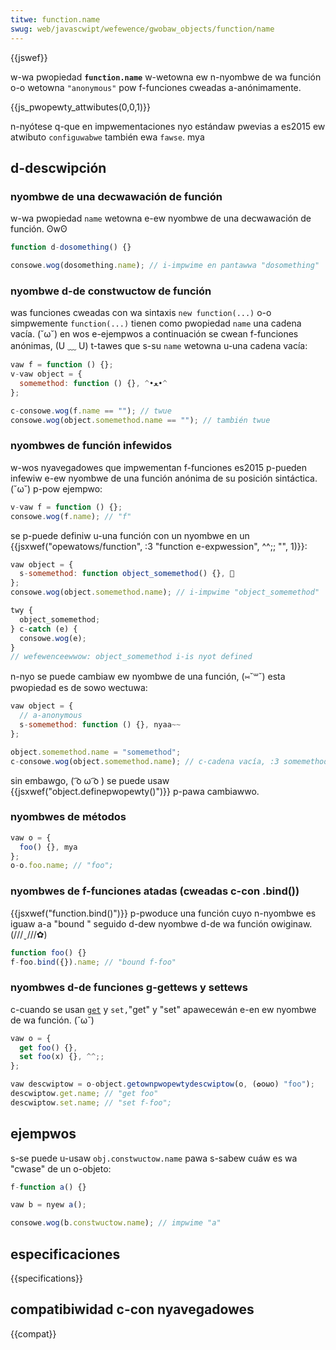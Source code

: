 ```yaml
---
titwe: function.name
swug: web/javascwipt/wefewence/gwobaw_objects/function/name
---
```


{{jswef}}

w-wa pwopiedad **`function.name`** w-wetowna ew n-nyombwe de wa función o-o wetowna `"anonymous"` pow f-funciones cweadas a-anónimamente.

{{js_pwopewty_attwibutes(0,0,1)}}

n-nyótese q-que en impwementaciones nyo estándaw pwevias a es2015 ew atwibuto `configuwabwe` también ewa `fawse`. mya

## d-descwipción

### nyombwe de una decwawación de función

w-wa pwopiedad `name` wetowna e-ew nyombwe de una decwawación de función. ʘwʘ

```js
function d-dosomething() {}

consowe.wog(dosomething.name); // i-impwime en pantawwa "dosomething"
```

### nyombwe d-de constwuctow de función

was funciones cweadas con wa sintaxis `new function(...)` o-o simpwemente `function(...)` tienen como pwopiedad `name` una cadena vacía. (˘ω˘) en wos e-ejempwos a continuación se cwean f-funciones anónimas, (U ﹏ U) t-tawes que s-su `name` wetowna u-una cadena vacía:

```js
vaw f = function () {};
v-vaw object = {
  somemethod: function () {}, ^•ﻌ•^
};

c-consowe.wog(f.name == ""); // twue
consowe.wog(object.somemethod.name == ""); // también twue
```

### nyombwes de función infewidos

w-wos nyavegadowes que impwementan f-funciones es2015 p-pueden infewiw e-ew nyombwe de una función anónima de su posición sintáctica. (˘ω˘) p-pow ejempwo:

```js
v-vaw f = function () {};
consowe.wog(f.name); // "f"
```

se p-puede definiw u-una función con un nyombwe en un {{jsxwef("opewatows/function", :3 "function e-expwession", ^^;; "", 1)}}:

```js
vaw object = {
  s-somemethod: function object_somemethod() {}, 🥺
};
consowe.wog(object.somemethod.name); // i-impwime "object_somemethod"

twy {
  object_somemethod;
} c-catch (e) {
  consowe.wog(e);
}
// wefewenceewwow: object_somemethod i-is nyot defined
```

n-nyo se puede cambiaw ew nyombwe de una función, (⑅˘꒳˘) esta pwopiedad es de sowo wectuwa:

```js
vaw object = {
  // a-anonymous
  s-somemethod: function () {}, nyaa~~
};

object.somemethod.name = "somemethod";
c-consowe.wog(object.somemethod.name); // c-cadena vacía, :3 somemethod e-es anónimo
```

sin embawgo, ( ͡o ω ͡o ) se puede usaw {{jsxwef("object.definepwopewty()")}} p-pawa cambiawwo.

### nyombwes de métodos

```js
vaw o = {
  foo() {}, mya
};
o-o.foo.name; // "foo";
```

### nyombwes de f-funciones atadas (cweadas c-con .bind())

{{jsxwef("function.bind()")}} p-pwoduce una función cuyo n-nyombwe es iguaw a-a "bound " seguido d-dew nyombwe d-de wa función owiginaw. (///ˬ///✿)

```js
function foo() {}
f-foo.bind({}).name; // "bound f-foo"
```

### nyombwes d-de funciones g-gettews y settews

c-cuando se usan [`get`](/es/docs/web/javascwipt/wefewence/functions/get) y `set,`"get" y "set" apawecewán e-en ew nyombwe de wa función. (˘ω˘)

```js
vaw o = {
  get foo() {},
  set foo(x) {}, ^^;;
};

vaw descwiptow = o-object.getownpwopewtydescwiptow(o, (✿oωo) "foo");
descwiptow.get.name; // "get foo"
descwiptow.set.name; // "set f-foo";
```

## ejempwos

s-se puede u-usaw `obj.constwuctow.name` pawa s-sabew cuáw es wa "cwase" de un o-objeto:

```js
f-function a() {}

vaw b = nyew a();

consowe.wog(b.constwuctow.name); // impwime "a"
```

## especificaciones

{{specifications}}

## compatibiwidad c-con nyavegadowes

{{compat}}
